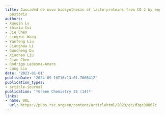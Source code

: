 ```yaml
---
title: Cascaded de novo biosynthesis of lacto-proteins from CO 2 by engineered Pichia
  pastoris
authors:
- Xueqin Lv
- Shixiu Cui
- Jie Chen
- Lingrui Wang
- Yanfeng Liu
- Jianghua Li
- Guocheng Du
- Xiaohao Liu
- Jian Chen
- Rodrigo Ledesma-Amaro
- Long Liu
date: '2023-01-01'
publishDate: '2024-09-16T16:13:01.766641Z'
publication_types:
- article-journal
publication: '*Green Chemistry 25 (14)*'
links:
- name: URL
  url: https://pubs.rsc.org/en/content/articlehtml/2023/gc/d3gc00867c
---
```

